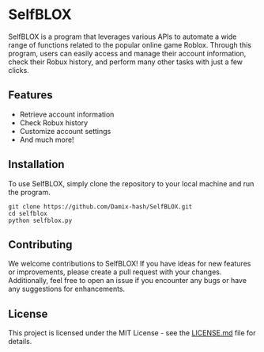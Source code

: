 # SelfBLOX

SelfBLOX is a program that leverages various APIs to automate a wide range of functions related to the popular online game Roblox. Through this program, users can easily access and manage their account information, check their Robux history, and perform many other tasks with just a few clicks.

## Features
- Retrieve account information
- Check Robux history
- Customize account settings
- And much more!

## Installation
To use SelfBLOX, simply clone the repository to your local machine and run the program.

```
git clone https://github.com/Damix-hash/SelfBLOX.git
cd selfblox
python selfblox.py
```

## Contributing
We welcome contributions to SelfBLOX! If you have ideas for new features or improvements, please create a pull request with your changes. Additionally, feel free to open an issue if you encounter any bugs or have any suggestions for enhancements.

## License
This project is licensed under the MIT License - see the [LICENSE.md](https://github.com/your-username/selfblox/blob/master/LICENSE.md) file for details.
